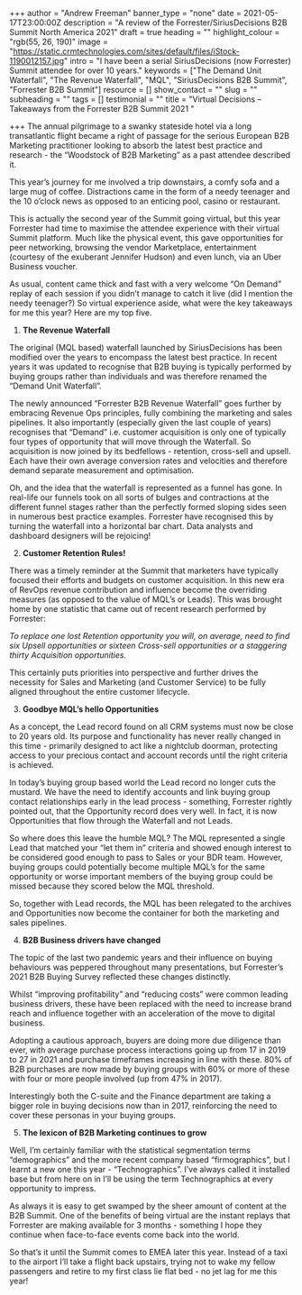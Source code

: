 +++
author = "Andrew Freeman"
banner_type = "none"
date = 2021-05-17T23:00:00Z
description = "A review of the Forrester/SiriusDecisions B2B Summit North America 2021"
draft = true
heading = ""
highlight_colour = "rgb(55, 26, 190)"
image = "https://static.crmtechnologies.com/sites/default/files/iStock-1190012157.jpg"
intro = "I have been a serial SiriusDecisions (now Forrester) Summit attendee for over 10 years."
keywords = ["The Demand Unit Waterfall", "The Revenue Waterfall", "MQL", "SiriusDecisions B2B Summit", "Forrester B2B Summit"]
resource = []
show_contact = ""
slug = ""
subheading = ""
tags = []
testimonial = ""
title = "Virtual Decisions – Takeaways from the Forrester B2B Summit 2021 "

+++
The annual pilgrimage to a swanky stateside hotel via a long transatlantic flight became a right of passage for the serious European B2B Marketing practitioner looking to absorb the latest best practice and research - the “Woodstock of B2B Marketing” as a past attendee described it.

This year’s journey for me involved a trip downstairs, a comfy sofa and a large mug of coffee. Distractions came in the form of a needy teenager and the 10 o’clock news as opposed to an enticing pool, casino or restaurant.

This is actually the second year of the Summit going virtual, but this year Forrester had time to maximise the attendee experience with their virtual Summit platform. Much like the physical event, this gave opportunities for peer networking, browsing the vendor Marketplace, entertainment (courtesy of the exuberant Jennifer Hudson) and even lunch, via an Uber Business voucher.

As usual, content came thick and fast with a very welcome “On Demand” replay of each session if you didn’t manage to catch it live (did I mention the needy teenager?) So virtual experience aside, what were the key takeaways for me this year? Here are my top five.


1. **The Revenue Waterfall**

The original (MQL based) waterfall launched by SiriusDecisions has been modified over the years to encompass the latest best practice. In recent years it was updated to recognise that B2B buying is typically performed by buying groups rather than individuals and was therefore renamed the “Demand Unit Waterfall”.

The newly announced “Forrester B2B Revenue Waterfall” goes further by embracing Revenue Ops principles, fully combining the marketing and sales pipelines. It also importantly (especially given the last couple of years) recognises that “Demand” i.e. customer acquisition is only one of typically four types of opportunity that will move through the Waterfall. So acquisition is now joined by its bedfellows - retention, cross-sell and upsell. Each have their own average conversion rates and velocities and therefore demand separate measurement and optimisation.

Oh, and the idea that the waterfall is represented as a funnel has gone. In real-life our funnels took on all sorts of bulges and contractions at the different funnel stages rather than the perfectly formed sloping sides seen in numerous best practice examples. Forrester have recognised this by turning the waterfall into a horizontal bar chart. Data analysts and dashboard designers will be rejoicing!


2. **Customer Retention Rules!**

There was a timely reminder at the Summit that marketers have typically focused their efforts and budgets on customer acquisition. In this new era of RevOps revenue contribution and influence become the overriding measures (as opposed to the value of MQL’s or Leads). This was brought home by one statistic that came out of recent research performed by Forrester:

_To replace one lost Retention opportunity you will, on average, need to find six Upsell opportunities or sixteen Cross-sell opportunities or a staggering thirty Acquisition opportunities._

This certainly puts priorities into perspective and further drives the necessity for Sales and Marketing (and Customer Service) to be fully aligned throughout the entire customer lifecycle.


3. **Goodbye MQL’s hello Opportunities**

As a concept, the Lead record found on all CRM systems must now be close to 20 years old. Its purpose and functionality has never really changed in this time - primarily designed to act like a nightclub doorman, protecting access to your precious contact and account records until the right criteria is achieved.

In today’s buying group based world the Lead record no longer cuts the mustard. We have the need to identify accounts and link buying group contact relationships early in the lead process - something, Forrester rightly pointed out, that the Opportunity record does very well. In fact, it is now Opportunities that flow through the Waterfall and not Leads.

So where does this leave the humble MQL? The MQL represented a single Lead that matched your “let them in” criteria and showed enough interest to be considered good enough to pass to Sales or your BDR team. However, buying groups could potentially become multiple MQL’s for the same opportunity or worse important members of the buying group could be missed because they scored below the MQL threshold.

So, together with Lead records, the MQL has been relegated to the archives and Opportunities now become the container for both the marketing and sales pipelines.


4. **B2B Business drivers have changed**

The topic of the last two pandemic years and their influence on buying behaviours was peppered throughout many presentations, but Forrester’s 2021 B2B Buying Survey reflected these changes distinctly.

Whilst “improving profitability” and “reducing costs” were common leading business drivers, these have been replaced with the need to increase brand reach and influence together with an acceleration of the move to digital business.

Adopting a cautious approach, buyers are doing more due diligence than ever, with average purchase process interactions going up from 17 in 2019 to 27 in 2021 and purchase timeframes increasing in line with these. 80% of B2B purchases are now made by buying groups with 60% or more of these with four or more people involved (up from 47% in 2017).

Interestingly both the C-suite and the Finance department are taking a bigger role in buying decisions now than in 2017, reinforcing the need to cover these personas in your buying groups.


5. **The lexicon of B2B Marketing continues to grow**

Well, I’m certainly familiar with the statistical segmentation terms “demographics” and the more recent company based “firmographics”, but I learnt a new one this year - “Technographics”. I’ve always called it installed base but from here on in I’ll be using the term Technographics at every opportunity to impress.

As always it is easy to get swamped by the sheer amount of content at the B2B Summit. One of the benefits of being virtual are the instant replays that Forrester are making available for 3 months - something I hope they continue when face-to-face events come back into the world.


So that’s it until the Summit comes to EMEA later this year. Instead of a taxi to the airport I’ll take a flight back upstairs, trying not to wake my fellow passengers and retire to my first class lie flat bed - no jet lag for me this year!